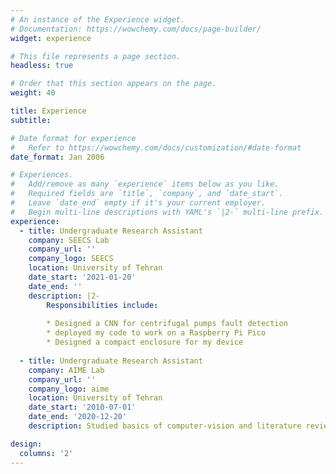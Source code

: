 ```yaml
---
# An instance of the Experience widget.
# Documentation: https://wowchemy.com/docs/page-builder/
widget: experience

# This file represents a page section.
headless: true

# Order that this section appears on the page.
weight: 40

title: Experience
subtitle:

# Date format for experience
#   Refer to https://wowchemy.com/docs/customization/#date-format
date_format: Jan 2006

# Experiences.
#   Add/remove as many `experience` items below as you like.
#   Required fields are `title`, `company`, and `date_start`.
#   Leave `date_end` empty if it's your current employer.
#   Begin multi-line descriptions with YAML's `|2-` multi-line prefix.
experience:
  - title: Undergraduate Research Assistant
    company: SEECS Lab
    company_url: ''
    company_logo: SEECS
    location: University of Tehran
    date_start: '2021-01-20'
    date_end: ''
    description: |2-
        Responsibilities include:
        
        * Designed a CNN for centrifugal pumps fault detection
        * deployed my code to work on a Raspberry Pi Pico
        * Designed a compact enclosure for my device
        
  - title: Undergraduate Research Assistant
    company: AIME Lab
    company_url: ''
    company_logo: aime
    location: University of Tehran
    date_start: '2010-07-01'
    date_end: '2020-12-20'
    description: Studied basics of computer-vision and literature reviewed bone landmarking

design:
  columns: '2'
---
```

